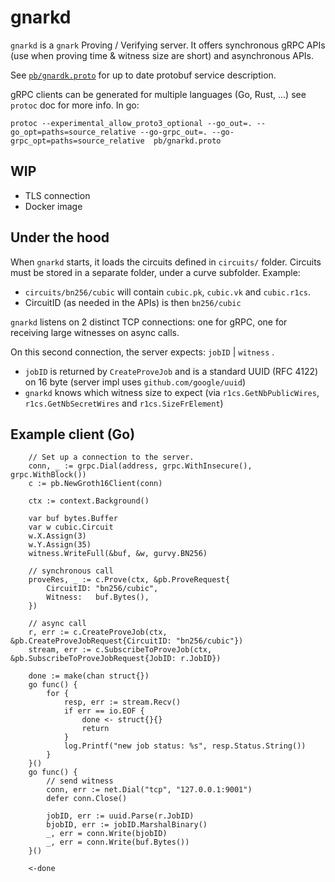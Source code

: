 # gnarkd 

`gnarkd` is a `gnark` Proving / Verifying server. 
It offers synchronous gRPC APIs (use when proving time & witness size are short) and asynchronous APIs.

See [`pb/gnardk.proto`](pb/gnardk.proto) for up to date protobuf service description.

gRPC clients can be generated for multiple languages (Go, Rust, ...) see `protoc` doc for more info. 
In go: 

```
protoc --experimental_allow_proto3_optional --go_out=. --go_opt=paths=source_relative --go-grpc_out=. --go-grpc_opt=paths=source_relative  pb/gnarkd.proto
```

## WIP
* TLS connection
* Docker image

## Under the hood

When `gnarkd` starts, it loads the circuits defined in `circuits/` folder. Circuits must be stored in a separate folder, under a curve subfolder.
Example: 
* `circuits/bn256/cubic` will contain `cubic.pk`, `cubic.vk` and `cubic.r1cs`.
* CircuitID (as needed in the APIs) is then `bn256/cubic` 

`gnarkd` listens on 2 distinct TCP connections: one for gRPC, one for receiving large witnesses on async calls.

On this second connection, the server expects: `jobID` | `witness` . 
* `jobID` is returned by `CreateProveJob` and is a standard UUID (RFC 4122) on 16 byte (server impl uses `github.com/google/uuid`)
* `gnarkd` knows which witness size to expect (via `r1cs.GetNbPublicWires`, `r1cs.GetNbSecretWires` and `r1cs.SizeFrElement`)


## Example client (Go)

```golang
	// Set up a connection to the server.
	conn, _ := grpc.Dial(address, grpc.WithInsecure(), grpc.WithBlock())
	c := pb.NewGroth16Client(conn)

	ctx := context.Background()

	var buf bytes.Buffer
    var w cubic.Circuit
	w.X.Assign(3)
	w.Y.Assign(35)
	witness.WriteFull(&buf, &w, gurvy.BN256)

    // synchronous call 
	proveRes, _ := c.Prove(ctx, &pb.ProveRequest{
		CircuitID: "bn256/cubic",
		Witness:   buf.Bytes(),
	})

    // async call
	r, err := c.CreateProveJob(ctx, &pb.CreateProveJobRequest{CircuitID: "bn256/cubic"})
	stream, err := c.SubscribeToProveJob(ctx, &pb.SubscribeToProveJobRequest{JobID: r.JobID})

	done := make(chan struct{})
	go func() {
		for {
			resp, err := stream.Recv()
			if err == io.EOF {
				done <- struct{}{}
				return
			}
			log.Printf("new job status: %s", resp.Status.String())
		}
	}()
	go func() {
		// send witness
		conn, err := net.Dial("tcp", "127.0.0.1:9001")
		defer conn.Close()

		jobID, err := uuid.Parse(r.JobID)
		bjobID, err := jobID.MarshalBinary()
		_, err = conn.Write(bjobID)
		_, err = conn.Write(buf.Bytes())
	}()

	<-done 
```